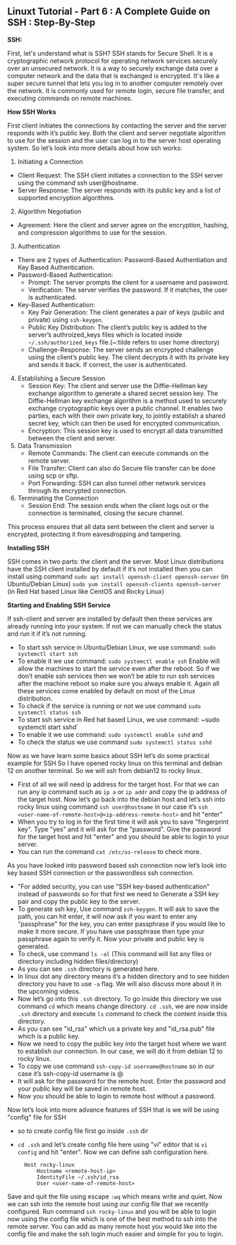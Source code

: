 ## Linuxt Tutorial - Part 6 : A Complete Guide on SSH : Step-By-Step
**SSH:**

First, let's understand what is SSH?  SSH stands for Secure Shell. It is a cryptographic network protocol for operating network services securely over an unsecured network. It is a way to securely exchange data over a computer network and the data that is exchanged is encrypted. It's like a super secure tunnel that lets you log in to another computer remotely over the network. It is commonly used for remote login, secure file transfer, and executing commands on remote machines.

**How SSH Works**	

First client initiates the connections by contacting the server and the server responds with it’s public key. Both the client and server negotiate algorithm to use for the session and the user can log in to the server host operating system. 
So let’s look into more details about how ssh works:
1. Initiating a Connection

+ Client Request: The SSH client initiates a connection to the SSH server using the command ssh user@hostname.
+ Server Response: The server responds with its public key and a list of supported encryption algorithms.
2. Algorithm Negotiation
+ Agreement: Here the client and server agree on the encryption, hashing, and compression algorithms to use for the session.
3. Authentication
+ There are 2 types of Authentication: Password-Based Authentiation and Key Based Authentication.
+ Password-Based Authentication: 
    + Prompt: The server prompts the client for a username and password.
    + Verification: The server verifies the password. If it matches, the user is authenticated.
+ Key-Based Authentication: 
    + Key Pair Generation: The client generates a pair of keys (public and private) using `ssh-keygen`.
    + Public Key Distribution: The client’s public key is added to the server’s authroized_keys files which is located inside `~/.ssh/authorized_keys` file.(~:tilde refers to user home directory)
    + Challenge-Response: The server sends an encrypted challenge using the client’s public key. The client decrypts it with its private key and sends it back. If correct, the user is authenticated.
4. Establishing a Secure Session
   + Session Key: The client and server use the Diffie-Hellman key exchange algorithm to generate a shared secret session key. The Diffie-Hellman key exchange algorithm is a method used to securely exchange cryptographic keys over a public channel. It enables two parties, each with their own private key, to jointly establish a shared secret key, which can then be used for encrypted communication.
   + Encryption: This session key is used to encrypt all data transmitted between the client and server.
5. Data Transmission
   + Remote Commands: The client can execute commands on the remote server.
   + File Transfer: Client can also do Secure file transfer can be done using scp or sftp.
   + Port Forwarding: SSH can also tunnel other network services through its encrypted connection.
6. Terminating the Connection
   + Session End: The session ends when the client logs out or the connection is terminated, closing the secure channel.

This process ensures that all data sent between the client and server is encrypted, protecting it from eavesdropping and tampering.

**Installing SSH**

SSH comes in two parts: the client and the server. Most Linux distributions have the SSH client installed by default if it’s not installed then you can install using command 
`sudo apt install openssh-client openssh-server` (in Ubuntu/Debian Linux)
`sudo yum install openssh-clients openssh-server` (in Red Hat based Linux like CentOS and Rocky Linux)

**Starting and Enabling SSH Service**

If ssh-client and server are installed by default then these services are already running into your system. If not we can manually check the status and run it if it’s not running.
+ To start ssh service in Ubuntu/Debian Linux, we use command: `sudo systemctl start ssh`
+ To enable it we use command: `sudo systemctl enable ssh` Enable will allow the machines to start the service even after the reboot. So if we don’t enable ssh services then we won’t be able to run ssh services after the machine reboot so make sure you always enable it. Again all these services come enabled by default on most of the Linux distribution.
+ To check if the service is running or not we use command `sudo systemctl status ssh`
+ To start ssh service in Red hat based Linux, we use command: ~sudo systemctl start sshd` 
+ To enable it we use command: `sudo systemctl enable sshd` and 
+ To check the status we use command `sudo systemctl status sshd`


Now as we have learn some basics about SSH let’s do some practical example for SSH
So I have opened rocky linux on this terminal and debian 12 on another terminal. So we will ssh from debian12 to rocky linux. 
+ First of all we will need ip address for the target host. For that we can run any ip command such as `ip a` or  `ip addr` and copy the ip address of the target host. Now let’s go back into the debian host and let’s ssh into rocky linux using command `ssh user@hostname` in our case it’s `ssh <user-name-of-remote-host>@<ip-address-remote-host>` and hit "enter"
+ When you try to log in for the first time it will ask you to save "fingerprint key". Type "yes" and it will ask for the "password". Give the password for the target host and hit "enter" and you should be able to login to your server. 
+ You can run the command `cat /etc/os-release` to check more. 

As you have looked into password based ssh connection now let’s look into key based SSH connection or the passwordless ssh connection.

+ "For added security, you can use "SSH key-based authentication" instead of passwords so for that first we need to Generate a SSH key pair and copy the public key to the server. 
+ To generate ssh key, Use command `ssh-keygen`. It will ask to save the path, you can hit enter, it will now ask if you want to enter any "passphrase" for the key, you can enter passphrase if you would like to make it more secure. If you have use passphrase then type your passphrase again to verify it. Now your private and public key is generated. 
+ To check, use command `ls -al` (This command will list any files or directory including hidden files/directory)
+ As you can see `.ssh` directory is generated here. 
+ In linux dot any directory means it’s a hidden directory and to see hidden directory you have to use `-a` flag. We will also discuss more about it in the upcoming videos.
+ Now let’s go into this `.ssh` directory. To go inside this directory we use command `cd` which means change directory. `cd .ssh`, we are now inside `.ssh` directory and execute `ls` command to check the content inside this directory.
+ As you can see "id_rsa" which us a private key  and "id_rsa.pub" file which is a public key.
+ Now we need to copy the public key into the target host where we want to establish our connection. In our case, we will do it from debian 12 to rocky linux.
+ To copy we use command `ssh-copy-id username@hostname` so in our case it’s ssh-copy-id username is <username-remote-host>@<ip-address-remote-host>
+ It will ask for the password for the remote host. Enter the password and your public key will be saved in remote host. 
+ Now you should be able to login to remote host without a password. 

Now let’s look into more advance features of SSH that is we will be using "config" file for SSH 
+ so to create config file first go inside `.ssh` dir
+ `cd .ssh` and let’s create config file here using "vi" editor that is `vi config` and hit "enter". Now we can define ssh configuration here.

        Host rocky-linux
            Hostname <remote-host-ip>
            IdentityFile ~/.ssh/id_rsa 
            User <user-name-of-remote-host>
Save and quit the file using escape `:wq` which means write and quiet.
Now we can ssh into the remote host using our config file that we recently configured.
Run command `ssh rocky-linux` and you will be able to login now using the config file which is one of the best method to ssh into the remote server. You can add as many remote host you would like into the config file and make the ssh login much easier and simple for you to login.
